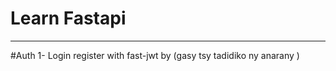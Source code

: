 # Learn Fastapi

-----------------
#Auth 
1- Login register with fast-jwt by (gasy tsy tadidiko ny anarany ) 
